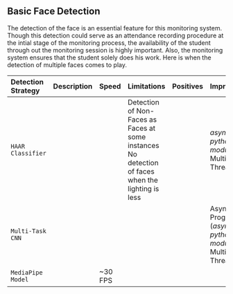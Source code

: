 ## Basic Face Detection
The detection of the face is an essential feature for this monitoring system. Though this detection could serve as an attendance recording procedure at the intial stage of the monitoring process, the availability of the student through out the monitoring session is highly important.
Also, the monitoring system ensures that the student solely does his work. Here is when the detection of multiple faces comes to play.

| Detection Strategy | Description | Speed | Limitations | Positives|Improvements|
|:---| :---| :---| :---| :---| :---|
| `HAAR Classifier` | | | Detection of Non-Faces as Faces at some instances <br> No detection of faces when the lighting is less| | _asynchio python module_ <br> Multi-Threading|
| `Multi-Task CNN`| | | | | Asynchronous Programming (_asynchio python module_ <br> Multi-Threading|
| `MediaPipe Model`| | ~30 FPS| | | |




